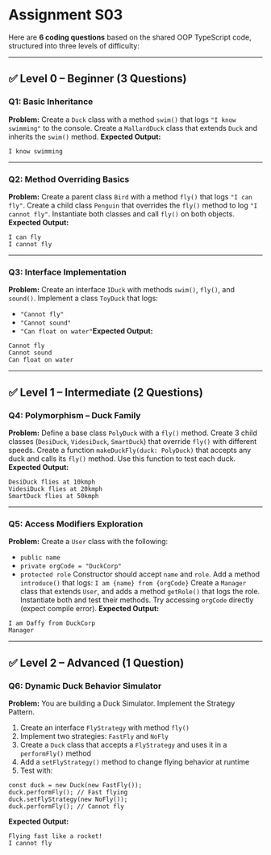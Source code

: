 # Assignment S03

Here are **6 coding questions** based on the shared OOP TypeScript code, structured into three levels of difficulty:

---

## ✅ **Level 0 – Beginner (3 Questions)**

### **Q1: Basic Inheritance**

**Problem:**
Create a `Duck` class with a method `swim()` that logs `"I know swimming"` to the console. Create a `MallardDuck` class that extends `Duck` and inherits the `swim()` method.
**Expected Output:**

```
I know swimming

```

---

### **Q2: Method Overriding Basics**

**Problem:**
Create a parent class `Bird` with a method `fly()` that logs `"I can fly"`.
Create a child class `Penguin` that overrides the `fly()` method to log `"I cannot fly"`.
Instantiate both classes and call `fly()` on both objects.
**Expected Output:**

```
I can fly
I cannot fly

```

---

### **Q3: Interface Implementation**

**Problem:**
Create an interface `IDuck` with methods `swim()`, `fly()`, and `sound()`.
Implement a class `ToyDuck` that logs:

- `"Cannot fly"`
- `"Cannot sound"`
- `"Can float on water"`**Expected Output:**

```
Cannot fly
Cannot sound
Can float on water

```

---

## ✅ **Level 1 – Intermediate (2 Questions)**

### **Q4: Polymorphism – Duck Family**

**Problem:**
Define a base class `PolyDuck` with a `fly()` method.
Create 3 child classes (`DesiDuck`, `VidesiDuck`, `SmartDuck`) that override `fly()` with different speeds.
Create a function `makeDuckFly(duck: PolyDuck)` that accepts any duck and calls its `fly()` method.
Use this function to test each duck.
**Expected Output:**

```
DesiDuck flies at 10kmph
VidesiDuck flies at 20kmph
SmartDuck flies at 50kmph

```

---

### **Q5: Access Modifiers Exploration**

**Problem:**
Create a `User` class with the following:

- `public name`
- `private orgCode = "DuckCorp"`
- `protected role`
Constructor should accept `name` and `role`.
Add a method `introduce()` that logs: `I am {name} from {orgCode}`
Create a `Manager` class that extends `User`, and adds a method `getRole()` that logs the role.
Instantiate both and test their methods.
Try accessing `orgCode` directly (expect compile error).
**Expected Output:**

```
I am Daffy from DuckCorp
Manager

```

---

## ✅ **Level 2 – Advanced (1 Question)**

### **Q6: Dynamic Duck Behavior Simulator**

**Problem:**
You are building a Duck Simulator. Implement the Strategy Pattern.

1. Create an interface `FlyStrategy` with method `fly()`
2. Implement two strategies: `FastFly` and `NoFly`
3. Create a `Duck` class that accepts a `FlyStrategy` and uses it in a `performFly()` method
4. Add a `setFlyStrategy()` method to change flying behavior at runtime
5. Test with:

```
const duck = new Duck(new FastFly());
duck.performFly(); // Fast flying
duck.setFlyStrategy(new NoFly());
duck.performFly(); // Cannot fly

```

**Expected Output:**

```
Flying fast like a rocket!
I cannot fly

```